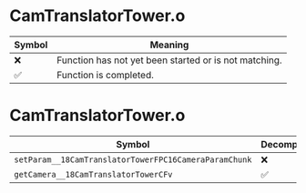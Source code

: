 # CamTranslatorTower.o
| Symbol | Meaning 
| ------------- | ------------- 
| :x: | Function has not yet been started or is not matching. 
| :white_check_mark: | Function is completed. 


# CamTranslatorTower.o
| Symbol | Decompiled? |
| ------------- | ------------- |
| `setParam__18CamTranslatorTowerFPC16CameraParamChunk` | :x: |
| `getCamera__18CamTranslatorTowerCFv` | :white_check_mark: |
